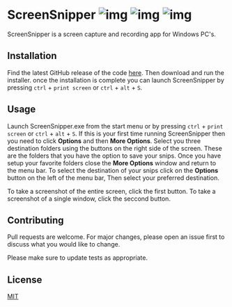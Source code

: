 # ScreenSnipper   ![img](https://img.shields.io/badge/Build%20Type-Beta-darkgrey) ![img](https://img.shields.io/badge/Build-Failing-red) ![img](https://img.shields.io/badge/Features-33%25-blue)

ScreenSnipper is a screen capture and recording app for Windows PC's.

## Installation

Find the latest GitHub release of the code [here](https://github.com/HadrianFinch/ScreenSnipper/releases). Then download and run the installer. once the installation is complete you can launch ScreenSnipper by pressing `ctrl` + `print screen` or `ctrl` + `alt` + `S`. 

## Usage

Launch ScreenSnipper.exe from the start menu or by pressing `ctrl` + `print screen` or `ctrl` + `alt` + `S`.  If this is your first time running ScreenSnipper then you need to click **Options** and then **More Options**. Select you three destination folders using the buttons on the right side of the screen. These are the folders that you have the option to save your snips. Once you have setup your favorite folders close the **More Options** window and return to the menu bar. To select the destination of your snips click on the **Options** button on the left of the menu bar, Then select your preferred destination.

<!-- ![menu bar]() -->

To take a screenshot of the entire screen, click the first button. To take a screenshot of a single window, click the seccond button. 


## Contributing
Pull requests are welcome. For major changes, please open an issue first to discuss what you would like to change.

Please make sure to update tests as appropriate.

## License
[MIT](https://choosealicense.com/licenses/mit/)